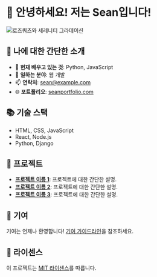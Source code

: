 # 👋 안녕하세요! 저는 Sean입니다!

![로즈쿼츠와 세레니티 그라데이션](https://via.placeholder.com/1200x400/FFD1D1/97C4D8?text=%20) <!-- 로즈쿼츠와 세레니티 그라데이션을 위한 이미지 -->

## 🌸 나에 대한 간단한 소개
- 🌱 **현재 배우고 있는 것**: Python, JavaScript
- 💼 **일하는 분야**: 웹 개발
- 📫 **연락처**: sean@example.com
- 🌐 **포트폴리오**: [seanportfolio.com](https://seanportfolio.com)

## 📚 기술 스택
- HTML, CSS, JavaScript
- React, Node.js
- Python, Django

## 🚀 프로젝트
- **[프로젝트 이름 1](링크)**: 프로젝트에 대한 간단한 설명.
- **[프로젝트 이름 2](링크)**: 프로젝트에 대한 간단한 설명.
- **[프로젝트 이름 3](링크)**: 프로젝트에 대한 간단한 설명.

## 🤝 기여
기여는 언제나 환영합니다! [기여 가이드라인](CONTRIBUTING.md)을 참조하세요.

## 📄 라이센스
이 프로젝트는 [MIT 라이센스](LICENSE)를 따릅니다.
